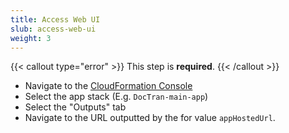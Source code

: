 ```yaml
---
title: Access Web UI
slub: access-web-ui
weight: 3
---
```


<!--
Copyright Amazon.com, Inc. or its affiliates. All Rights Reserved.
SPDX-License-Identifier: MIT-0
-->

{{< callout type="error" >}}
This step is **required**.
{{< /callout >}}

- Navigate to the [CloudFormation Console](https://console.aws.amazon.com/cloudformation/home)
- Select the app stack (E.g. `DocTran-main-app`)
- Select the "Outputs" tab
- Navigate to the URL outputted by the for value `appHostedUrl`.